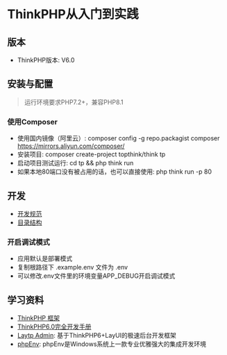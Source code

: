 # ThinkPHP从入门到实践

## 版本

- ThinkPHP版本: V6.0

## 安装与配置

> 运行环境要求PHP7.2+，兼容PHP8.1

### 使用Composer

- 使用国内镜像（阿里云）: composer config -g repo.packagist composer https://mirrors.aliyun.com/composer/
- 安装项目: composer create-project topthink/think tp
- 启动项目测试运行: cd tp && php think run
- 如果本地80端口没有被占用的话，也可以直接使用: php think run -p 80

## 开发

- [开发规范](https://www.kancloud.cn/manual/thinkphp6_0/1037482)
- [目录结构](https://www.kancloud.cn/manual/thinkphp6_0/1037483)

### 开启调试模式

- 应用默认是部署模式
- 复制根路径下 .example.env 文件为 .env
- 可以修改.env文件里的环境变量APP_DEBUG开启调试模式

## 学习资料

- [ThinkPHP 框架](https://www.thinkphp.cn/)
- [ThinkPHP6.0完全开发手册](https://www.kancloud.cn/manual/thinkphp6_0)
- [Laytp Admin](https://www.laytp.com/): 基于ThinkPHP6+LayUI的极速后台开发框架
- [phpEnv](http://www.phpenv.cn/): phpEnv是Windows系统上一款专业优雅强大的集成开发环境

